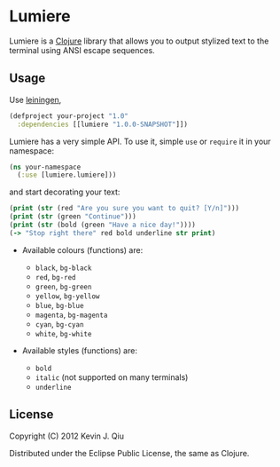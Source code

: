 # Lumiere

Lumiere is a [Clojure](http://clojure.org) library that allows you to output stylized text to the terminal using ANSI escape sequences.

## Usage

Use [leiningen](https://github.com/technomancy/leiningen),

```clojure
(defproject your-project "1.0"
  :dependencies [[lumiere "1.0.0-SNAPSHOT"]])
```

Lumiere has a very simple API. To use it, simple `use` or `require` it in your namespace:

```clojure
(ns your-namespace
  (:use [lumiere.lumiere]))
```

and start decorating your text:

```clojure
(print (str (red "Are you sure you want to quit? [Y/n]")))
(print (str (green "Continue")))
(print (str (bold (green "Have a nice day!"))))
(-> "Stop right there" red bold underline str print)
```

* Available colours (functions) are:
  * `black`, `bg-black`
  * `red`, `bg-red`
  * `green`, `bg-green`
  * `yellow`, `bg-yellow`
  * `blue`, `bg-blue`
  * `magenta`, `bg-magenta`
  * `cyan`, `bg-cyan`
  * `white`, `bg-white`

* Available styles (functions) are:
  * `bold`
  * `italic` (not supported on many terminals)
  * `underline`

## License

Copyright (C) 2012 Kevin J. Qiu

Distributed under the Eclipse Public License, the same as Clojure.
